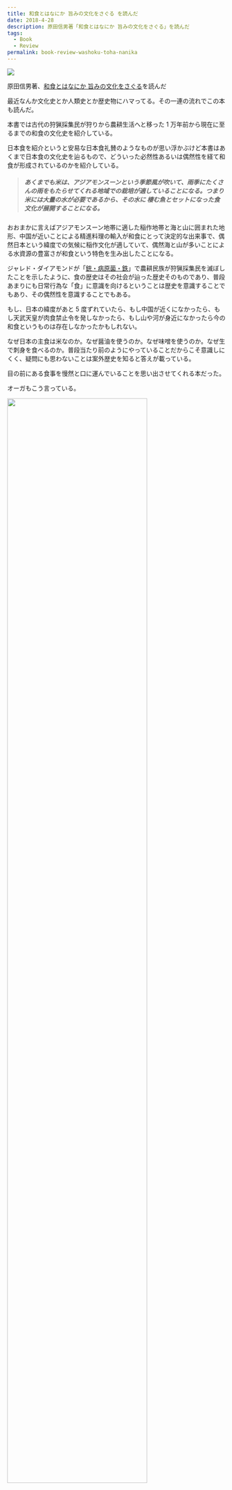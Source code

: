 ```yaml
---
title: 和食とはなにか 旨みの文化をさぐる を読んだ
date: 2018-4-28
description: 原田信男著「和食とはなにか 旨みの文化をさぐる」を読んだ
tags: 
  - Book
  - Review
permalink: book-review-washoku-toha-nanika
---
```


<img src="https://i.imgur.com/w3Gxtd9.png">


原田信男著、[和食とはなにか 旨みの文化をさぐる](http://amzn.asia/3458K92)を読んだ

最近なんか文化史とか人類史とか歴史物にハマってる。その一連の流れでこの本も読んだ。

本書では古代の狩猟採集民が狩りから農耕生活へと移った 1 万年前から現在に至るまでの和食の文化史を紹介している。

日本食を紹介というと安易な日本食礼賛のようなものが思い浮かぶけど本書はあくまで日本食の文化史を辿るもので、どういった必然性あるいは偶然性を経て和食が形成されているのかを紹介している。

> ##### _あくまでも米は、アジアモンスーンという季節風が吹いて、雨季にたくさんの雨をもたらせてくれる地域での栽培が適していることになる。つまり米には大量の水が必要であるから、その水に 棲む魚とセットになった食文化が展開することになる。_

おおまかに言えばアジアモンスーン地帯に適した稲作地帯と海と山に囲まれた地形、中国が近いことによる精進料理の輸入が和食にとって決定的な出来事で、偶然日本という緯度での気候に稲作文化が適していて、偶然海と山が多いことによる水資源の豊富さが和食という特色を生み出したことになる。

ジャレド・ダイアモンドが「[銃・病原菌・鉄](http://amzn.asia/cCd1Vzl)」で農耕民族が狩猟採集民を滅ぼしたことを示したように、食の歴史はその社会が辿った歴史そのものであり、普段あまりにも日常行為な「食」に意識を向けるということは歴史を意識することでもあり、その偶然性を意識することでもある。

もし、日本の緯度があと 5 度ずれていたら、もし中国が近くになかったら、もし天武天皇が肉食禁止令を発しなかったら、もし山や河が身近になかったら今の和食というものは存在しなかったかもしれない。

なぜ日本の主食は米なのか。なぜ醤油を使うのか。なぜ味噌を使うのか。なぜ生で刺身を食べるのか。普段当たり前のようにやっていることだからこそ意識しにくく、疑問にも思わないことは案外歴史を知ると答えが載っている。

目の前にある食事を慢然と口に運んでいることを思い出させてくれる本だった。

オーガもこう言っている。

<img src="https://i.imgur.com/YeShSrI.png" style="width: 80%; margin-left: 0">

たまにまともなことを言うだけで面白い男。

まぁそれは置いといて普段当たり前に食べている和食だからこそ知っておきたい和食の「なぜ」への解答が大体そろっているような本なので和食好きは読んでおいて損はないかもしれない。
